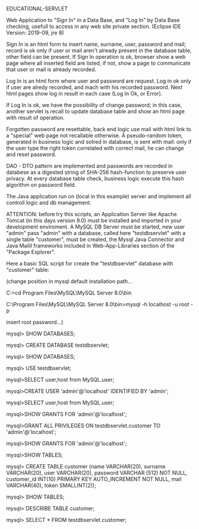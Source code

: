 
EDUCATIONAL-SERVLET

Web Application to "Sign In" in a Data Base, and "Log In" by Data Base checking, usefull to access in any web site private section. (Eclipse IDE Version: 2019-09, jre 8)

Sign In is an html form to insert name, surname, user, password and mail; record is ok only if user or mail aren't already present in the database table, other field can be present. If Sign In operation is ok, browser show a web page where all inserted field are listed, if not, show a page to communicate that user or mail is already recorded.

Log In is an html form where user and password are request. Log in ok only if user are alredy recorded, and mach with his recorded password. Next html pages show log in result in each case (Log In Ok, or Error).

If Log In is ok, we have the possibility of change password; in this case, another servlet is recall to update database table and show an html page with result of operation.

Forgotten password are resettable, back end logic use mail with html link to a "special" web page not recallable otherwise. A pseudo-random token, generated in business logic and sotred in database, is sent with mail: only if the user type the right token correlated with correct mail, he can change and reset password.

DAO - DTO pattern are implemented and passwords are recorded in databese as a digested string of SHA-256 hash-function to preserve user privacy. 
At every database table check, business logic execute this hash algorithm on password field. 

The Java application run on (local in this example) server and implement all controll logic and db management.

ATTENTION: before try this scripts, an Application Server like Apache Tomcat (in this days version 9.0) must be installed and imported in your development enviroment. A MySQL DB Server must be started, new user "admin" pass "admin" with a database, called here "testdbservlet" with a single table "customer", must be created, the Mysql Java Connector and Java Mailil frameworks included in Web-App-Libraries section of the "Package Explorer".

Here a basic SQL script for create the "testdbservlet" database with "customer" table:

(change position in mysql default installation path...

C:>cd Program Files\MySQL\MySQL Server 8.0\bin

C:\Program Files\MySQL\MySQL Server 8.0\bin>mysql -h localhost -u root -p

insert root password...)

mysql> SHOW DATABASES;

mysql> CREATE DATABASE testdbservlet;

mysql> SHOW DATABASES;

mysql> USE testdbservlet;

mysql>SELECT user,host from MySQL.user;

mysql>CREATE USER 'admin'@'localhost' IDENTIFIED BY 'admin';

mysql>SELECT user,host from MySQL.user;

mysql>SHOW GRANTS FOR 'admin'@'localhost';

mysql>GRANT ALL PRIVILEGES ON testdbservlet.customer TO 'admin'@'localhost';

mysql>SHOW GRANTS FOR 'admin'@'localhost';

mysql>SHOW TABLES;

mysql> CREATE TABLE customer (name VARCHAR(20), surname VARCHAR(20), user VARCHAR(20), password VARCHAR (512) NOT NULL, customer_id INT(10) PRIMARY KEY AUTO_INCREMENT NOT NULL, mail VARCHAR(40), token SMALLINT(2));

mysql> SHOW TABLES;

mysql> DESCRIBE TABLE customer;

mysql> SELECT * FROM testdbservlet.customer;
